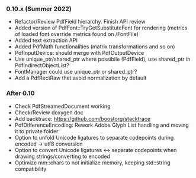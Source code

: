 ### 0.10.x (Summer 2022)
- Refactor/Review PdfField hierarchy. Finish API review
- Added version of PdfFont::TryGetSubstituteFont for rendering
  (metrics of loaded font override metrics found on /FontFile)
- Added text extraction API
- Added PdfMath functionalities (matrix transformations and so on)
- PdfInputDevice: should merge with PdfOutputDevice
- Use unique_ptr/shared_ptr where possibile (PdfField), use shared_ptr in PdfIndirectObjectList?
- FontManager could use unique_ptr or shared_ptr?
- Add a PdfRectRaw that avoid normalization by default

### After 0.10
- Check PdfStreamedDocument working
- Check/Review doxygen doc
- Add backtrace: https://github.com/boostorg/stacktrace
- PdfDifferenceEncoding: Rework Adobe Glyph List handling and moving it to private folder
- Option to unfold Unicode ligatures to separate codepoints during encoded -> utf8 conversion
- Option to convert Unicode ligatures <-> separate codepoints when drawing strings/converting to encoded
- Optimize mm::chars to not initialize memory, keeping std::string compatibility
